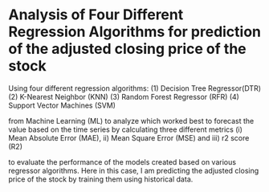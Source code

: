 # Analysis of Four Different Regression Algorithms for prediction of the adjusted closing price of the stock

Using four different regression algorithms:
(1) Decision Tree Regressor(DTR)
(2) K-Nearest Neighbor (KNN)
(3) Random Forest Regressor (RFR)
(4) Support Vector Machines (SVM) 

from Machine Learning (ML) to analyze which worked best to forecast the value based on the time series by calculating three different metrics 
(i) Mean Absolute Error (MAE), 
ii) Mean Square Error (MSE) and 
iii) r2 score (R2) 

to evaluate the performance of the models created based on various regressor algorithms. Here in this case, I am predicting the adjusted closing price of the stock by training them using historical data. 
